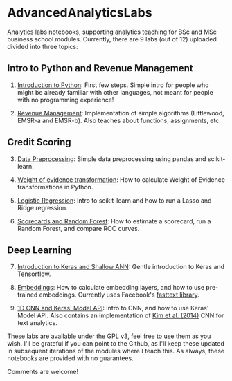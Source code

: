 # AdvancedAnalyticsLabs
Analytics labs notebooks, supporting analytics teaching for BSc and MSc business school modules. Currently, there are 9 labs (out of 12) uploaded divided into three topics:

## Intro to Python and Revenue Management

1. [Introduction to Python](Lab_1_Introduction_to_Python.ipynb): First few steps. Simple intro for people who might be already familiar with other languages, not meant for people with no programming experience!

2. [Revenue Management](Lab_2_Revenue_Management.ipynb): Implementation of simple algorithms (Littlewood, EMSR-a and EMSR-b). Also teaches about functions, assignments, etc.

## Credit Scoring

3. [Data Preprocessing](Lab_3_Preprocessing.ipynb): Simple data preprocessing using pandas and scikit-learn.

4. [Weight of evidence transformation](Lab_4_WoE.ipynb): How to calculate Weight of Evidence transformations in Python.

5. [Logistic Regression](Lab_5_Logistic_Regression.ipynb): Intro to scikit-learn and how to run a Lasso and Ridge regression.

6. [Scorecards and Random Forest](Lab_6_Scorecards_and_Ensembles.ipynb): How to estimate a scorecard, run a Random Forest, and compare ROC curves.

## Deep Learning

7. [Introduction to Keras and Shallow ANN](Lab_7_Keras_and_Shallow_Neural_Networks.ipynb): Gentle introduction to Keras and Tensorflow.

8. [Embeddings](Lab_8_Embeddings.ipynb): How to calculate embedding layers, and how to use pre-trained embeddings. Currently uses Facebook's [fasttext library](https://fasttext.cc/).

9. [1D CNN and Keras' Model API](Lab_9_ConvNets_for_Text_Analytics.ipynb): Intro to CNN, and how to use Keras' Model API. Also contains an implementation of [Kim et al. (2014)](https://arxiv.org/abs/1408.5882) CNN for text analytics.

These labs are available under the GPL v3, feel free to use them as you wish. I'll be grateful if you can point to the Github, as I'll keep these updated in subsequent iterations of the modules where I teach this. As always, these notebooks are provided with no guarantees.

Comments are welcome!
